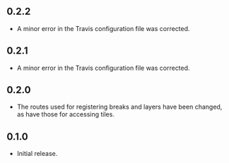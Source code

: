 ## 0.2.2

- A minor error in the Travis configuration file was corrected.

## 0.2.1

- A minor error in the Travis configuration file was corrected.

## 0.2.0

- The routes used for registering breaks and layers have been changed, as have those for accessing tiles.

## 0.1.0

- Initial release.


